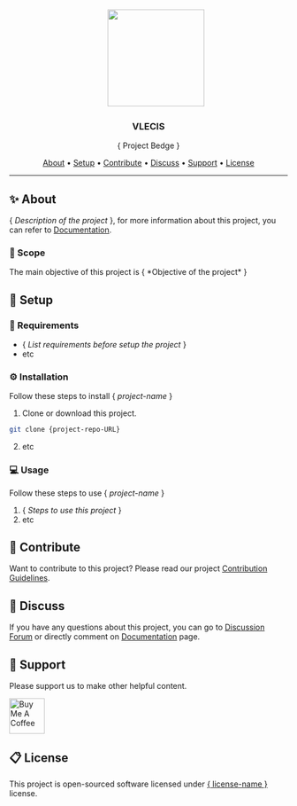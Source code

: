 <br>
<p align="center">
  &nbsp;&nbsp;&nbsp;&nbsp;&nbsp;&nbsp;&nbsp;<a href="https://lncodes.com"><img src="https://lncodes.com/wp-content/uploads/2020/09/lncodes-logo-animated.gif" height="175"></img>
  </a>
</p>

<h3 align="center"><b>VLECIS</b></h3>
<p align="center">{ Project Bedge }</p>

<p align="center">
  <a href="#about">About</a> •
  <a href="#setup">Setup</a> •
  <a href="#Contribute">Contribute</a> •
  <a href="#discuss">Discuss</a> •
  <a href="#support">Support</a> •
  <a href="#license">License</a>
</p>

---
<h2 id="about">✨ About</h2>

{ *Description of the project* }, for more information about this project, you can refer to [Documentation](project-blog-URL).

<h3 id="scope">🎯 Scope</h3>
The main objective of this project is { *Objective of the project* }

<h2 id="setup">🧰 Setup </h2>

### 🔧 Requirements
- { *List requirements before setup the project* }
- etc
### ⚙️ Installation 
Follow these steps to install { *project-name* }
1. Clone or download this project.
``` bash 
git clone {project-repo-URL}
```
2. etc
### 💻 Usage
Follow these steps to use { *project-name* }
1. { *Steps to use this project* }
2. etc

<h2 id="contribute">💖 Contribute</h2>

Want to contribute to this project? Please read our project [Contribution Guidelines](CONTRIBUTING.md).

<h2 id="discuss">💬 Discuss</h2>

If you have any questions about this project, you can go to [Discussion Forum](project-discussion-URL) or directly comment on [Documentation](project-blog-URL) page.

<h2 id="support">💌 Support</h2>

Please support us to make other helpful content.

<a href="https://www.buymeacoffee.com/lncodes" target="_blank"><img src="https://cdn.buymeacoffee.com/buttons/v2/default-yellow.png" alt="Buy Me A Coffee" height="64"></a>

<h2 id="license">	📋 License</h2>

This project is open-sourced software licensed under [{ license-name }](project-license-URL) license.